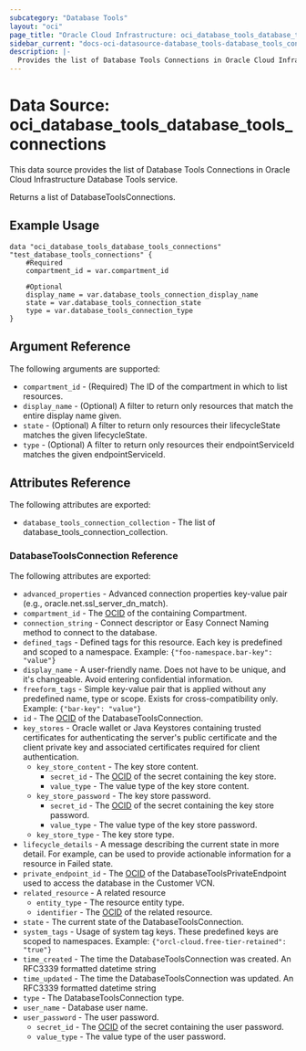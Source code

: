 ```yaml
---
subcategory: "Database Tools"
layout: "oci"
page_title: "Oracle Cloud Infrastructure: oci_database_tools_database_tools_connections"
sidebar_current: "docs-oci-datasource-database_tools-database_tools_connections"
description: |-
  Provides the list of Database Tools Connections in Oracle Cloud Infrastructure Database Tools service
---
```


# Data Source: oci_database_tools_database_tools_connections
This data source provides the list of Database Tools Connections in Oracle Cloud Infrastructure Database Tools service.

Returns a list of DatabaseToolsConnections.


## Example Usage

```hcl
data "oci_database_tools_database_tools_connections" "test_database_tools_connections" {
	#Required
	compartment_id = var.compartment_id

	#Optional
	display_name = var.database_tools_connection_display_name
	state = var.database_tools_connection_state
	type = var.database_tools_connection_type
}
```

## Argument Reference

The following arguments are supported:

* `compartment_id` - (Required) The ID of the compartment in which to list resources.
* `display_name` - (Optional) A filter to return only resources that match the entire display name given.
* `state` - (Optional) A filter to return only resources their lifecycleState matches the given lifecycleState.
* `type` - (Optional) A filter to return only resources their endpointServiceId matches the given endpointServiceId.


## Attributes Reference

The following attributes are exported:

* `database_tools_connection_collection` - The list of database_tools_connection_collection.

### DatabaseToolsConnection Reference

The following attributes are exported:

* `advanced_properties` - Advanced connection properties key-value pair (e.g., oracle.net.ssl_server_dn_match).
* `compartment_id` - The [OCID](https://docs.cloud.oracle.com/iaas/Content/General/Concepts/identifiers.htm) of the containing Compartment.
* `connection_string` - Connect descriptor or Easy Connect Naming method to connect to the database.
* `defined_tags` - Defined tags for this resource. Each key is predefined and scoped to a namespace. Example: `{"foo-namespace.bar-key": "value"}` 
* `display_name` - A user-friendly name. Does not have to be unique, and it's changeable. Avoid entering confidential information.
* `freeform_tags` - Simple key-value pair that is applied without any predefined name, type or scope. Exists for cross-compatibility only. Example: `{"bar-key": "value"}` 
* `id` - The [OCID](https://docs.cloud.oracle.com/iaas/Content/General/Concepts/identifiers.htm) of the DatabaseToolsConnection.
* `key_stores` - Oracle wallet or Java Keystores containing trusted certificates for authenticating the server's public certificate and the client private key and associated certificates required for client authentication. 
	* `key_store_content` - The key store content.
		* `secret_id` - The [OCID](https://docs.cloud.oracle.com/iaas/Content/General/Concepts/identifiers.htm) of the secret containing the key store.
		* `value_type` - The value type of the key store content.
	* `key_store_password` - The key store password.
		* `secret_id` - The [OCID](https://docs.cloud.oracle.com/iaas/Content/General/Concepts/identifiers.htm) of the secret containing the key store password.
		* `value_type` - The value type of the key store password.
	* `key_store_type` - The key store type.
* `lifecycle_details` - A message describing the current state in more detail. For example, can be used to provide actionable information for a resource in Failed state.
* `private_endpoint_id` - The [OCID](https://docs.cloud.oracle.com/iaas/Content/General/Concepts/identifiers.htm) of the DatabaseToolsPrivateEndpoint used to access the database in the Customer VCN.
* `related_resource` - A related resource
	* `entity_type` - The resource entity type.
	* `identifier` - The [OCID](https://docs.cloud.oracle.com/iaas/Content/General/Concepts/identifiers.htm) of the related resource.
* `state` - The current state of the DatabaseToolsConnection.
* `system_tags` - Usage of system tag keys. These predefined keys are scoped to namespaces. Example: `{"orcl-cloud.free-tier-retained": "true"}` 
* `time_created` - The time the DatabaseToolsConnection was created. An RFC3339 formatted datetime string
* `time_updated` - The time the DatabaseToolsConnection was updated. An RFC3339 formatted datetime string
* `type` - The DatabaseToolsConnection type.
* `user_name` - Database user name.
* `user_password` - The user password.
	* `secret_id` - The [OCID](https://docs.cloud.oracle.com/iaas/Content/General/Concepts/identifiers.htm) of the secret containing the user password.
	* `value_type` - The value type of the user password.

